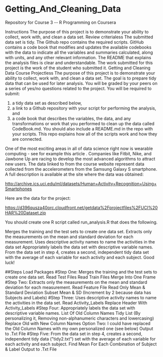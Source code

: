 # Getting_And_Cleaning_Data

Repository for Course 3 -- R Programming on Coursera

Instructions
The purpose of this project is to demonstrate your ability to collect, work with, and clean a data set.
Review criterialess 
The submitted data set is tidy.
The Github repo contains the required scripts.
GitHub contains a code book that modifies and updates the available codebooks with the data to indicate all the variables and summaries calculated, along with units, and any other relevant information.
The README that explains the analysis files is clear and understandable.
The work submitted for this project is the work of the student who submitted it.
Getting and Cleaning Data Course Projectless 
The purpose of this project is to demonstrate your ability to collect, work with, and clean a data set. The goal is to prepare tidy data that can be used for later analysis. You will be graded by your peers on a series of yes/no questions related to the project. You will be required to submit:
1) a tidy data set as described below, 
2) a link to a Github repository with your script for performing the analysis, and 
3) a code book that describes the variables, the data, and any transformations or work that you performed to clean up the data called CodeBook.md. You should also include a README.md in the repo with your scripts. This repo explains how all of the scripts work and how they are connected.

One of the most exciting areas in all of data science right now is wearable computing - see for example this article . Companies like Fitbit, Nike, and Jawbone Up are racing to develop the most advanced algorithms to attract new users. The data linked to from the course website represent data collected from the accelerometers from the Samsung Galaxy S smartphone. A full description is available at the site where the data was obtained:

http://archive.ics.uci.edu/ml/datasets/Human+Activity+Recognition+Using+Smartphones

Here are the data for the project:

https://d396qusza40orc.cloudfront.net/getdata%2Fprojectfiles%2FUCI%20HAR%20Dataset.zip

You should create one R script called run_analysis.R that does the following.

Merges the training and the test sets to create one data set.
Extracts only the measurements on the mean and standard deviation for each measurement.
Uses descriptive activity names to name the activities in the data set
Appropriately labels the data set with descriptive variable names.
From the data set in step 4, creates a second, independent tidy data set with the average of each variable for each activity and each subject.
Good luck!

##Steps
Load Packages
#Step One: Merges the training and the test sets to create one data set.
Read Test Files
Read Train Files
Merge Into One Frame
#Step Two: Extracts only the measurements on the mean and standard deviation for each measurement.
Read Feature File
Read Only Mean & Standard Deviation
Subset Mean & SD (Increment by 2 because data has Subjects and Labels)
#Step Three: Uses descriptive activity names to name the activities in the data set.
Read Activity_Labels
Replace Header With Activity_Labels
#Step Four: Appropriately labels the data set with descriptive variable names.
List Of Old Column Names
Tidy List (By personalizing it, Removing non-alphanumeric characters and lowercasing) 
Replace Old with New Column Names
Option Two: I could have replaced the Old Column Names with my own personalized one (see below)
Output to .Txt File
#Step Five: From the data set in step 4, creates a second, independent tidy data ("tidy2.txt") set with the average of each variable for each activity and each subject.
Find Mean For Each Combination of Subject & Label
Output to .Txt File
